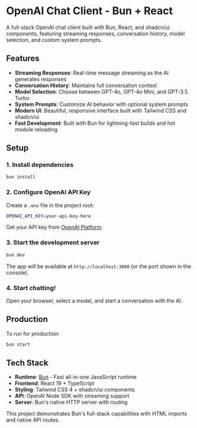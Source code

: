# OpenAI Chat Client - Bun + React

A full-stack OpenAI chat client built with Bun, React, and shadcn/ui components, featuring streaming responses, conversation history, model selection, and custom system prompts.

## Features

- **Streaming Responses**: Real-time message streaming as the AI generates responses
- **Conversation History**: Maintains full conversation context
- **Model Selection**: Choose between GPT-4o, GPT-4o Mini, and GPT-3.5 Turbo
- **System Prompts**: Customize AI behavior with optional system prompts
- **Modern UI**: Beautiful, responsive interface built with Tailwind CSS and shadcn/ui
- **Fast Development**: Built with Bun for lightning-fast builds and hot module reloading

## Setup

### 1. Install dependencies

```bash
bun install
```

### 2. Configure OpenAI API Key

Create a `.env` file in the project root:

```bash
OPENAI_API_KEY=your-api-key-here
```

Get your API key from [OpenAI Platform](https://platform.openai.com/api-keys).

### 3. Start the development server

```bash
bun dev
```

The app will be available at `http://localhost:3000` (or the port shown in the console).

### 4. Start chatting!

Open your browser, select a model, and start a conversation with the AI.

## Production

To run for production:

```bash
bun start
```

## Tech Stack

- **Runtime**: [Bun](https://bun.sh) - Fast all-in-one JavaScript runtime
- **Frontend**: React 19 + TypeScript
- **Styling**: Tailwind CSS 4 + shadcn/ui components
- **API**: OpenAI Node SDK with streaming support
- **Server**: Bun's native HTTP server with routing

This project demonstrates Bun's full-stack capabilities with HTML imports and native API routes.
